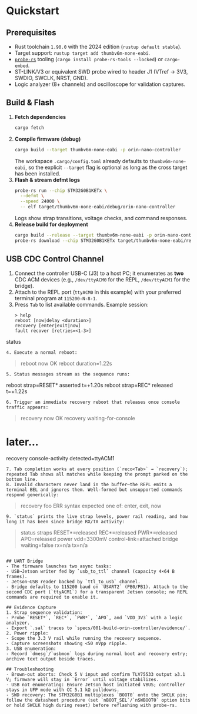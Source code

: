 # Quickstart

## Prerequisites
- Rust toolchain `1.90.0` with the 2024 edition (`rustup default stable`).
- Target support: `rustup target add thumbv6m-none-eabi`.
- [`probe-rs`](https://probe.rs) tooling (`cargo install probe-rs-tools --locked`) or `cargo-embed`.
- ST-LINK/V3 or equivalent SWD probe wired to header J1 (VTref → 3V3, SWDIO, SWCLK, NRST, GND).
- Logic analyzer (8+ channels) and oscilloscope for validation captures.

## Build & Flash
1. **Fetch dependencies**
   ```bash
   cargo fetch
   ```
2. **Compile firmware (debug)**
   ```bash
   cargo build --target thumbv6m-none-eabi -p orin-nano-controller
   ```
   The workspace `.cargo/config.toml` already defaults to `thumbv6m-none-eabi`, so the explicit `--target` flag is optional as long as the cross target has been installed.
3. **Flash & stream defmt logs**
   ```bash
   probe-rs run --chip STM32G0B1KETx \
     --defmt \
     --speed 24000 \
     -- elf target/thumbv6m-none-eabi/debug/orin-nano-controller
   ```
   Logs show strap transitions, voltage checks, and command responses.
4. **Release build for deployment**
   ```bash
   cargo build --release --target thumbv6m-none-eabi -p orin-nano-controller
   probe-rs download --chip STM32G0B1KETx target/thumbv6m-none-eabi/release/orin-nano-controller
   ```

## USB CDC Control Channel
1. Connect the controller USB-C (J3) to a host PC; it enumerates as **two** CDC ACM devices (e.g., `/dev/ttyACM0` for the REPL, `/dev/ttyACM1` for the bridge).
2. Attach to the REPL port (`ttyACM0` in this example) with your preferred terminal program at `115200-N-8-1`.
3. Press `Tab` to list available commands. Example session:
   ```
   > help
   reboot [now|delay <duration>]
   recovery [enter|exit|now]
   fault recover [retries=<1-3>]
  status
   ```
4. Execute a normal reboot:
   ```
   > reboot now
   OK reboot duration=1.22s
   ```
5. Status messages stream as the sequence runs:
   ```
   reboot strap=RESET* asserted t=+1.20s
   reboot strap=REC* released t=+1.22s
   ```
6. Trigger an immediate recovery reboot that releases once console traffic appears:
   ```
   > recovery now
   OK recovery waiting-for-console
   # later...
   recovery console-activity detected=ttyACM1
   ```
7. Tab completion works at every position (`reco<Tab>` → `recovery`); repeated Tab shows all matches while keeping the prompt parked on the bottom line.
8. Invalid characters never land in the buffer—the REPL emits a terminal BEL and ignores them. Well-formed but unsupported commands respond generically:
   ```
   > recovery foo
   ERR syntax expected one of: enter, exit, now
   ```
9. `status` prints the live strap levels, power rail reading, and how long it has been since bridge RX/TX activity:
   ```
   > status
   straps RESET*=released REC*=released PWR*=released APO=released
   power vdd=3300mV control-link=attached
   bridge waiting=false rx=n/a tx=n/a
   ```

## UART Bridge
- The firmware launches two async tasks:
  - USB→Jetson writer fed by `usb_to_ttl` channel (capacity 4×64 B frames).
  - Jetson→USB reader backed by `ttl_to_usb` channel.
- Bridge defaults to 115200 baud on `USART2` (PB0/PB1). Attach to the second CDC port (`ttyACM1`) for a transparent Jetson console; no REPL commands are required to enable it.

## Evidence Capture
1. Strap sequence validation:
   - Probe `RESET*`, `REC*`, `PWR*`, `APO`, and `VDD_3V3` with a logic analyzer.
   - Export `.sal` traces to `specs/001-build-orin-controller/evidence/`.
2. Power ripple:
   - Scope the 3.3 V rail while running the recovery sequence.
   - Capture screenshots showing <50 mVpp ripple.
3. USB enumeration:
   - Record `dmesg`/`usbmon` logs during normal boot and recovery entry; archive text output beside traces.

## Troubleshooting
- Brown-out aborts: Check 5 V input and confirm TLV75533 output ≥3.1 V; firmware will stay in `Error` until voltage stabilizes.
- USB not enumerating: Ensure Jetson host initiated VBUS; controller stays in UFP mode with CC 5.1 kΩ pulldowns.
- SWD recovery: The STM32G0B1 multiplexes `BOOT0` onto the SWCLK pin; follow the datasheet procedure (set `nBOOT_SEL`/`nSWBOOT0` option bits or hold SWCLK high during reset) before reflashing with probe-rs.
